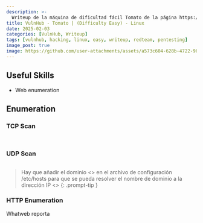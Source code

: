 ```yaml
---
description: >-
  Writeup de la máquina de dificultad fácil Tomato de la página https://vulnhub.com
title: VulnHub - Tomato | (Difficulty Easy) - Linux
date: 2025-02-03
categories: [VulnHub, Writeup]
tags: [vulnhub, hacking, linux, easy, writeup, redteam, pentesting]
image_post: true
image: https://github.com/user-attachments/assets/a573c604-628b-4722-9841-e730b529ce55
---
```


## Useful Skills

* Web enumeration

## Enumeration

### TCP Scan

 ```bash

```

```bash

```

### UDP Scan

 ```bash

```

> Hay que añadir el dominio <> en el archivo de configuración /etc/hosts para que se pueda resolver el nombre de dominio a la dirección IP <>
{: .prompt-tip }

### HTTP Enumeration

Whatweb reporta

```bash
```
